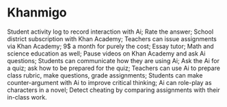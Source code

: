 # Khanmigo

Student activity log to record interaction with Ai;
Rate the answer;
School district subscription with Khan Academy;
Teachers can issue assignments via Khan Academy;
9$ a month for purely the cost;
Essay tutor; Math and science education as well;
Pause videos on Khan Academy and ask Ai questions;
Students can communicate how they are using Ai;
Ask the Ai for a quiz; ask how to be prepared for the quiz;
Teachers can use Ai to prepare class rubric, make questions, grade assignments;
Students can make counter-argument with Ai to improve critical thinking;
Ai can role-play as characters in a novel;
Detect cheating by comparing assignments with their in-class work.